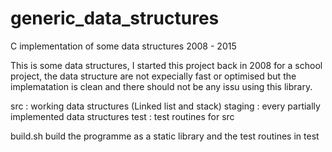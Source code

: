 generic_data_structures
=======================

C implementation of some data structures 2008 - 2015


This is some data structures, I started this project back in 2008 for a
school project, the data structure are not expecially fast or optimised
but the implematation is clean and there should not be any issu using this
library. 

src : working data structures (Linked list and stack)
staging : every partially implemented data structures
test : test routines for src

build.sh build the programme as a static library and the test routines in test